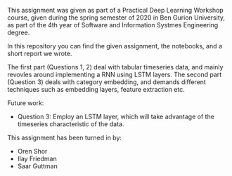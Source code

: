 This assignment was given as part of a Practical Deep Learning Workshop course, given during the spring semester of 2020 in Ben Gurion University,
as part of the 4th year of Software and Information Systmes Engineering degree.

In this repository you can find the given assignment, the notebooks, and a short report we wrote.

The first part (Questions 1, 2) deal with tabular timeseries data, and mainly revovles around implementing a RNN using LSTM layers.
The second part (Question 3) deals with category embedding, and demands different techniques such as embedding layers, feature extraction etc.

Future work:
  * Question 3: Employ an LSTM layer, which will take advantage of the timeseries characteristic of the data.


This assignment has been turned in by:

  * Oren Shor
  * Ilay Friedman
  * Saar Guttman
